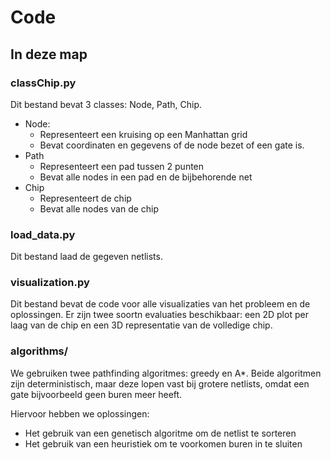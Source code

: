 # Code

## In deze map

### classChip.py

Dit bestand bevat 3 classes: Node, Path, Chip.

* Node:
    * Representeert een kruising op een Manhattan grid
    * Bevat coordinaten en gegevens of de node bezet of een gate is.
* Path
    * Representeert een pad tussen 2 punten
    * Bevat alle nodes in een pad en de bijbehorende net
* Chip
    * Representeert de chip
    * Bevat alle nodes van de chip

### load_data.py

Dit bestand laad de gegeven netlists.

### visualization.py

Dit bestand bevat de code voor alle visualizaties van het probleem en de oplossingen. Er zijn twee soortn evaluaties beschikbaar: een 2D plot per laag van de chip en een 3D representatie van de volledige chip. 

### algorithms/

We gebruiken twee pathfinding algoritmes: greedy en A*.
Beide algoritmen zijn deterministisch, maar deze lopen vast bij grotere netlists, omdat een gate bijvoorbeeld geen buren meer heeft.

Hiervoor hebben we oplossingen:
* Het gebruik van een genetisch algoritme om de netlist te sorteren
* Het gebruik van een heuristiek om te voorkomen buren in te sluiten

